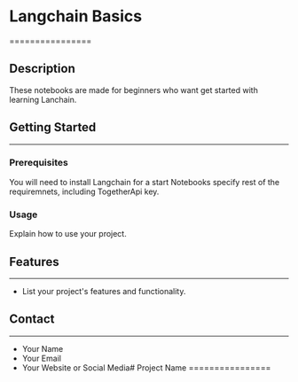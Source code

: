 # Langchain Basics
================

## Description
These notebooks are made for beginners who want get started with learning Lanchain.

## Getting Started
---------------

### Prerequisites
You will need to install Langchain for a start
Notebooks specify rest of the requiremnets, including TogetherApi key.


### Usage
Explain how to use your project.

## Features
-----------

* List your project's features and functionality.


## Contact
-------

* Your Name
* Your Email
* Your Website or Social Media# Project Name
================
